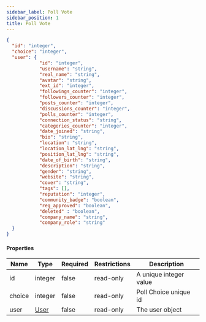 ```yaml
---
sidebar_label: Poll Vote
sidebar_position: 1
title: Poll Vote
---
```


```json
{
  "id": "integer",
  "choice": "integer",
  "user": {
            "id": "integer",
            "username": "string",
            "real_name": "string",
            "avatar": "string",
            "ext_id": "integer",
            "followings_counter": "integer",
            "followers_counter": "integer",
            "posts_counter": "integer",
            "discussions_counter": "integer",
            "polls_counter": "integer",
            "connection_status": "string",
            "categories_counter": "integer",
            "date_joined": "string",
            "bio": "string",
            "location": "string",
            "location_lat_lng": "string",
            "position_lat_lng": "string",
            "date_of_birth": "string",
            "description": "string",
            "gender": "string",
            "website": "string",
            "cover": "string",
            "tags": [],
            "reputation": "integer",
            "community_badge": "boolean",
            "reg_approved": "boolean",
            "deleted" : "boolean",
            "company_name": "string",
            "company_role": "string"
  }
}

```

#### Properties

| Name   | Type                                       | Required | Restrictions | Description            |
|--------|--------------------------------------------|----------|--------------|------------------------|
| id     | integer                                    | false    | read-only    | A unique integer value |
| choice | integer                                    | false    | read-only    | Poll Choice unique id  |
| user   | [User](/docs/apireference/v2/schemas/user) | false    | read-only    | The user object        |
